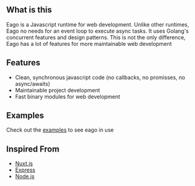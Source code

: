 ## What is this

Eago is a Javascript runtime for web development. Unlike other runtimes, Eago no needs for an event loop to execute async tasks. It uses Golang's concurrent features and design patterns. This is not the only difference, Eago has a lot of features for more maintainable web development

## Features

- Clean, synchronous javascript code (no callbacks, no promisses, no async/awaits)
- Maintainable project development
- Fast binary modules for web development

## Examples

Check out the [examples](https://github.com/ahmetcanozcan/eago/tree/master/examples/app) to see eago in use

## Inspired From

- [Nuxt.js](https://nuxtjs.org/)
- [Express](https://expressjs.com/)
- [Node.js](https://nodejs.org/en/)
